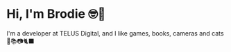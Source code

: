 
<h1>Hi, I'm Brodie 🤓🌈</h1>
<p>I'm a developer at TELUS Digital, and I like games, books, cameras and cats 🎲📚📷🐈‍⬛</p>
